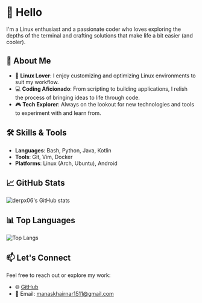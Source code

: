
# 👋 Hello

I'm a Linux enthusiast and a passionate coder who loves exploring the depths of the terminal and crafting solutions that make life a bit easier (and cooler).

## 🧠 About Me

- 🐧 **Linux Lover**: I enjoy customizing and optimizing Linux environments to suit my workflow.
- 💻 **Coding Aficionado**: From scripting to building applications, I relish the process of bringing ideas to life through code.
- 🎮 **Tech Explorer**: Always on the lookout for new technologies and tools to experiment with and learn from.

## 🛠️ Skills & Tools

- **Languages**: Bash, Python, Java, Kotlin
- **Tools**: Git, Vim, Docker
- **Platforms**: Linux (Arch, Ubuntu), Android

## 📈 GitHub Stats

![derpx06's GitHub stats](https://github-readme-stats.vercel.app/api?username=derpx06&show_icons=true&theme=radical)

## 📊 Top Languages

![Top Langs](https://github-readme-stats.vercel.app/api/top-langs/?username=derpx06&layout=compact&theme=radical)

## 📫 Let's Connect

Feel free to reach out or explore my work:

- 🌐 [GitHub](https://github.com/derpx06)
- 📧 Email: manaskhairnar1511@gmail.com

<!---
derpx06/derpx06 is a ✨ special ✨ repository because its `README.md` (this file) appears on your GitHub profile.
You can click the Preview link to take a look at your changes.
--->
